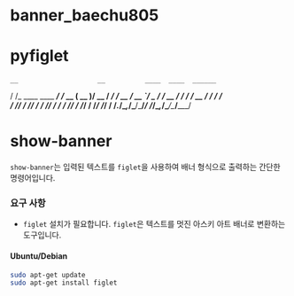 # banner_baechu805

# **pyfiglet**
    __                    __          ____  ____  ______
   / /_  ____ ____  _____/ /_  __  __( __ )/ __ \/ ____/
  / __ \/ __ `/ _ \/ ___/ __ \/ / / / __  / / / /___ \
 / /_/ / /_/ /  __/ /__/ / / / /_/ / /_/ / /_/ /___/ /
/_.___/\__,_/\___/\___/_/ /_/\__,_/\____/\____/_____/

# show-banner

`show-banner`는 입력된 텍스트를 `figlet`을 사용하여 배너 형식으로 출력하는 간단한 명령어입니다.

### 요구 사항

- `figlet` 설치가 필요합니다. `figlet`은 텍스트를 멋진 아스키 아트 배너로 변환하는 도구입니다.


#### Ubuntu/Debian

```sh
sudo apt-get update
sudo apt-get install figlet
